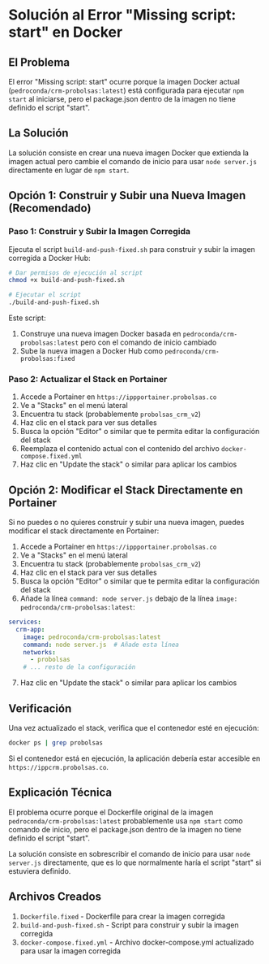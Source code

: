 # Solución al Error "Missing script: start" en Docker

## El Problema

El error "Missing script: start" ocurre porque la imagen Docker actual (`pedroconda/crm-probolsas:latest`) está configurada para ejecutar `npm start` al iniciarse, pero el package.json dentro de la imagen no tiene definido el script "start".

## La Solución

La solución consiste en crear una nueva imagen Docker que extienda la imagen actual pero cambie el comando de inicio para usar `node server.js` directamente en lugar de `npm start`.

## Opción 1: Construir y Subir una Nueva Imagen (Recomendado)

### Paso 1: Construir y Subir la Imagen Corregida

Ejecuta el script `build-and-push-fixed.sh` para construir y subir la imagen corregida a Docker Hub:

```bash
# Dar permisos de ejecución al script
chmod +x build-and-push-fixed.sh

# Ejecutar el script
./build-and-push-fixed.sh
```

Este script:
1. Construye una nueva imagen Docker basada en `pedroconda/crm-probolsas:latest` pero con el comando de inicio cambiado
2. Sube la nueva imagen a Docker Hub como `pedroconda/crm-probolsas:fixed`

### Paso 2: Actualizar el Stack en Portainer

1. Accede a Portainer en `https://ippportainer.probolsas.co`
2. Ve a "Stacks" en el menú lateral
3. Encuentra tu stack (probablemente `probolsas_crm_v2`)
4. Haz clic en el stack para ver sus detalles
5. Busca la opción "Editor" o similar que te permita editar la configuración del stack
6. Reemplaza el contenido actual con el contenido del archivo `docker-compose.fixed.yml`
7. Haz clic en "Update the stack" o similar para aplicar los cambios

## Opción 2: Modificar el Stack Directamente en Portainer

Si no puedes o no quieres construir y subir una nueva imagen, puedes modificar el stack directamente en Portainer:

1. Accede a Portainer en `https://ippportainer.probolsas.co`
2. Ve a "Stacks" en el menú lateral
3. Encuentra tu stack (probablemente `probolsas_crm_v2`)
4. Haz clic en el stack para ver sus detalles
5. Busca la opción "Editor" o similar que te permita editar la configuración del stack
6. Añade la línea `command: node server.js` debajo de la línea `image: pedroconda/crm-probolsas:latest`:

```yaml
services:
  crm-app:
    image: pedroconda/crm-probolsas:latest
    command: node server.js  # Añade esta línea
    networks:
      - probolsas
    # ... resto de la configuración
```

7. Haz clic en "Update the stack" o similar para aplicar los cambios

## Verificación

Una vez actualizado el stack, verifica que el contenedor esté en ejecución:

```bash
docker ps | grep probolsas
```

Si el contenedor está en ejecución, la aplicación debería estar accesible en `https://ippcrm.probolsas.co`.

## Explicación Técnica

El problema ocurre porque el Dockerfile original de la imagen `pedroconda/crm-probolsas:latest` probablemente usa `npm start` como comando de inicio, pero el package.json dentro de la imagen no tiene definido el script "start".

La solución consiste en sobrescribir el comando de inicio para usar `node server.js` directamente, que es lo que normalmente haría el script "start" si estuviera definido.

## Archivos Creados

1. `Dockerfile.fixed` - Dockerfile para crear la imagen corregida
2. `build-and-push-fixed.sh` - Script para construir y subir la imagen corregida
3. `docker-compose.fixed.yml` - Archivo docker-compose.yml actualizado para usar la imagen corregida
